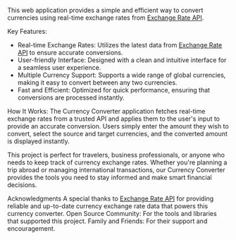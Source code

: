 This web application provides a simple and efficient way to convert currencies using real-time exchange rates from [Exchange Rate API](https://www.exchangerate-api.com/).

Key Features:
- Real-time Exchange Rates: Utilizes the latest data from [Exchange Rate API](https://www.exchangerate-api.com/) to ensure accurate conversions.
- User-friendly Interface: Designed with a clean and intuitive interface for a seamless user experience.
- Multiple Currency Support: Supports a wide range of global currencies, making it easy to convert between any two currencies.
- Fast and Efficient: Optimized for quick performance, ensuring that conversions are processed instantly.
  
How It Works:
The Currency Converter application fetches real-time exchange rates from a trusted API and applies them to the user's input to provide an accurate conversion. Users simply enter the amount they wish to convert, select the source and target currencies, and the converted amount is displayed instantly.

This project is perfect for travelers, business professionals, or anyone who needs to keep track of currency exchange rates. Whether you're planning a trip abroad or managing international transactions, our Currency Converter provides the tools you need to stay informed and make smart financial decisions.

Acknowledgments
A special thanks to [Exchange Rate API](https://www.exchangerate-api.com/) for providing reliable and up-to-date currency exchange rate data that powers this currency converter.
Open Source Community: For the tools and libraries that supported this project.
Family and Friends: For their support and encouragement.
